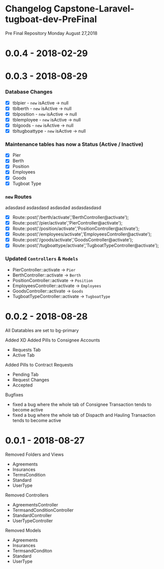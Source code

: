 # Changelog Capstone-Laravel-tugboat-dev-PreFinal
Pre Final Repository Monday August 27,2018

# 0.0.4 - 2018-02-29

# 0.0.3 - 2018-08-29

### Database Changes

- [x] tblpier - `new` isActive -> null
- [x] tblberth - `new` isActive -> null
- [x] tblposition - `new` isActive -> null
- [x] tblemployee - `new` isActive -> null
- [x] tblgoods - `new` isActive -> null
- [x] tbltugboattype - `new` isActive -> null

### Maintenance tables has now a Status (Active / Inactive) 
- [x] Pier
- [x] Berth
- [x] Position
- [x] Employees
- [x] Goods
- [x] Tugboat Type

### `new` Routes 

adasdasd
asdasdasd
asdasdad
asdasdasdasd

- [x] Route::post('/berth/activate','BerthController@activate');
- [x] Route::post('/pier/activate','PierController@activate');
- [x] Route::post('/position/activate','PositionController@activate');
- [x] Route::post('/employees/activate','EmployeesController@activate');
- [x] Route::post('/goods/activate','GoodsController@activate');
- [x] Route::post('/tugboattype/activate','TugboatTypeController@activate');

### Updated `Controllers` & `Models` 

- PierController::activate -> `Pier`
- BerthController::activate -> `Berth`
- PositionController::activate -> `Position`
- EmployeesController::activate -> `Employees`
- GoodsController::activate -> `Goods`
- TugboatTypeController::activate -> `TugboatType`

# 0.0.2 - 2018-08-28
All Datatables are set to bg-primary

Added XD
Added Pills to Consignee Accounts
- Requests Tab
- Active Tab

Added Pills to Contract Requests
- Pending Tab
- Request Changes
- Accepted

Bugfixes
- fixed a bug where the whole tab of Consignee Transaction tends to become active
- fixed a bug where the whole tab of Dispacth and Hauling Transaction tends to become active


# 0.0.1 - 2018-08-27
Removed Folders and Views

- Agreements
- Insurances
- TermsCondition
- Standard
- UserType

Removed Controllers
- AgreementsController
- TermsandConditionController
- StandardController
- UserTypeController

Removed Models
- Agreements
- Insurances
- TermsandConditon
- Standard
- UserType
